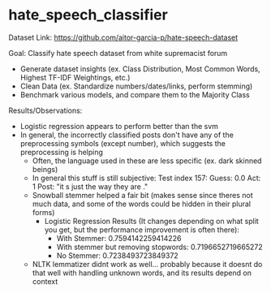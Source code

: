 # hate_speech_classifier
Dataset Link: https://github.com/aitor-garcia-p/hate-speech-dataset

Goal: Classify hate speech dataset from white supremacist forum
- Generate dataset insights (ex. Class Distribution, Most Common Words, Highest TF-IDF Weightings, etc.)
- Clean Data (ex. Standardize numbers/dates/links, perform stemming)
- Benchmark various models, and compare them to the Majority Class

Results/Observations:
- Logistic regression appears to perform better than the svm
- In general, the incorrectly classified posts don't have any of the preprocessing symbols (except number), which suggests the preprocessing is helping
    - Often, the language used in these are less specific (ex. dark skinned beings)
    - In general this stuff is still subjective: Test index 157: Guess: 0.0 Act: 1 Post: "it s just the way they are ."
    - Snowball stemmer helped a fair bit (makes sense since theres not much data, and some of the words could be hidden in their plural forms)
        - Logistic Regression Results (It changes depending on what split you get, but the performance improvement is often there):
            - With Stemmer: 0.7594142259414226
            - With stemmer but removing stopwords: 0.7196652719665272
            - No Stemmer: 0.7238493723849372
    - NLTK lemmatizer didnt work as well... probably because it doesnt do that well with handling unknown words, and its results depend on context
